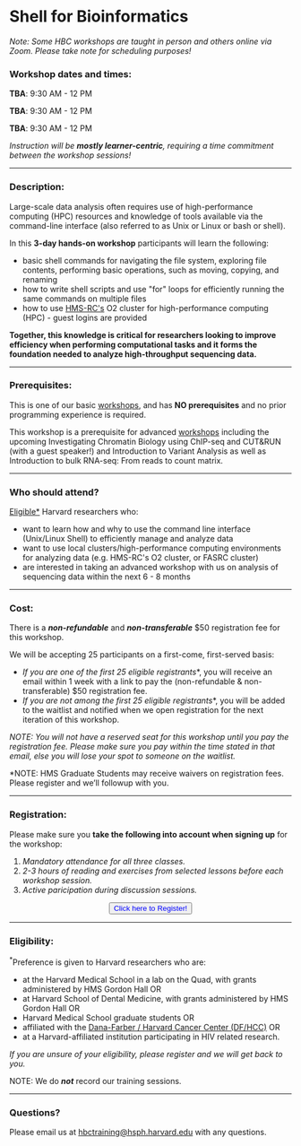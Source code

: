 # Shell for Bioinformatics

*Note: Some HBC workshops are taught in person and others online via Zoom. Please take note for scheduling purposes!*


<!--### **ONLINE Workshop dates and times:** 
### **Location: Longwood Medical Area**
### **IN-PERSON (Longwood Medical Area):** -->

### **Workshop dates and times:**

**TBA**: 9:30 AM - 12 PM

**TBA**: 9:30 AM - 12 PM

**TBA**: 9:30 AM - 12 PM 

<!-- NOTE: Workshop dates are subject to change -->

<!-- This content will not appear in the rendered Markdown -->

_Instruction will be **mostly learner-centric**, requiring a time commitment between the workshop sessions!_

---

### **Description:**
Large-scale data analysis often requires use of high-performance computing (HPC) resources and knowledge of tools available via the command-line interface (also referred to as Unix or Linux or bash or shell).

In this **3-day hands-on workshop** participants will learn the following:

- basic shell commands for navigating the file system, exploring file contents, performing basic operations, such as moving, copying, and renaming
- how to write shell scripts and use "for" loops for efficiently running the same commands on multiple files
- how to use [HMS-RC's](https://it.hms.harvard.edu/our-services/research-computing) O2 cluster for high-performance computing (HPC) - guest logins are provided

**Together, this knowledge is critical for researchers looking to improve efficiency when performing computational tasks and it forms the foundation needed to analyze high-throughput sequencing data.**

---

### **Prerequisites:**

This is one of our basic [workshops](https://hbctraining.github.io/main/), and has **NO prerequisites** and no prior programming experience is required. 

This workshop is a prerequisite for advanced [workshops](https://hbctraining.github.io/main/#advanced-topics) including the upcoming  Investigating Chromatin Biology using ChIP-seq and CUT&RUN (with a guest speaker!) and Introduction to Variant Analysis as well as Introduction to bulk RNA-seq: From reads to count matrix.

---

### **Who should attend?**

[Eligible*](#eligibility-requirements) Harvard researchers who: 

- want to learn how and why to use the command line interface (Unix/Linux Shell) to efficiently manage and analyze data
- want to use local clusters/high-performance computing environments for analyzing data (e.g. HMS-RC's O2 cluster, or FASRC cluster)
- are interested in taking an advanced workshop with us on analysis of sequencing data within the next 6 - 8 months

---

### **Cost:**

There is a ***non-refundable*** and ***non-transferable*** $50 registration fee for this workshop.

We will be accepting 25 participants on a first-come, first-served basis:

- **If you are one of the first 25 eligible* registrants**, you will receive an email within 1 week with a link to pay the (non-refundable & non-transferable) $50 registration fee. 
- **If you are not among the first 25 eligible* registrants**, you will be added to the waitlist and notified when we open registration for the next iteration of this workshop.

*NOTE: You will not have a reserved seat for this workshop until you pay the registration fee. Please make sure you pay within the time stated in that email, else you will lose your spot to someone on the waitlist.*

*NOTE: HMS Graduate Students may receive waivers on registration fees. Please register and we’ll followup with you.

---

### **Registration:**

Please make sure you **take the following into account when signing up** for the workshop:
 
1. _Mandatory attendance for all three classes._
2. _2-3 hours of reading and exercises from selected lessons before each workshop session._
3. _Active paricipation during discussion sessions._

<!-- This content will not appear in the rendered Markdown -->
<!-- 
<div style="text-align:center">
	 <a><button name="button" style = "color: red" >Registration is now closed!</button></a>
</div>

<div style="text-align:center">
	 (Registration opens 2 weeks before the start of basic workshops.)
</div> 
-->


<div style="text-align:center">
	 <a><button name="button" style = "color: blue" onclick="location.href='https://harvard.az1.qualtrics.com/jfe/form/SV_8GQl9QNTcxS6TwG'">Click here to Register!</button></a>
</div>

<!--
<div style="text-align:center">
	 (Please check the eligibility requirements below prior to registering)
</div>
-->

---

### **Eligibility:**

<sup>*</sup>Preference is given to Harvard researchers who are:

- at the Harvard Medical School in a lab on the Quad, with grants administered by HMS Gordon Hall OR
- at Harvard School of Dental Medicine, with grants administered by HMS Gordon Hall OR
- Harvard Medical School graduate students OR
- affiliated with the [Dana-Farber / Harvard Cancer Center (DF/HCC)](https://www.dfhcc.harvard.edu) OR
- at a Harvard-affiliated institution participating in HIV related research.

*If you are unsure of your eligibility, please register and we will get back to you.*

<!-- 
(Please check the eligibility requirements prior to registering)
-->
<!-- This content will not appear in the rendered Markdown -->
NOTE: We do ***not*** record our training sessions. 

---

### **Questions?**

Please email us at hbctraining@hsph.harvard.edu with any questions.
